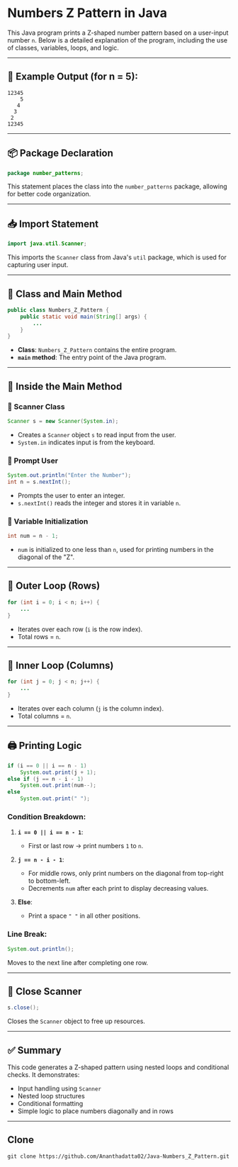 # Numbers Z Pattern in Java

This Java program prints a Z-shaped number pattern based on a user-input number `n`. Below is a detailed explanation of the program, including the use of classes, variables, loops, and logic.

---

## 📌 Example Output (for n = 5):
```
12345
    5
   4 
  3  
 2   
12345
```

---

## 📦 Package Declaration

```java
package number_patterns;
```

This statement places the class into the `number_patterns` package, allowing for better code organization.

---

## 📥 Import Statement

```java
import java.util.Scanner;
```

This imports the `Scanner` class from Java's `util` package, which is used for capturing user input.

---

## 🚀 Class and Main Method

```java
public class Numbers_Z_Pattern {
    public static void main(String[] args) {
        ...
    }
}
```

- **Class**: `Numbers_Z_Pattern` contains the entire program.
- **`main` method**: The entry point of the Java program.

---

## 🧠 Inside the Main Method

### 🔹 Scanner Class

```java
Scanner s = new Scanner(System.in);
```

- Creates a `Scanner` object `s` to read input from the user.
- `System.in` indicates input is from the keyboard.

### 🔹 Prompt User

```java
System.out.println("Enter the Number");
int n = s.nextInt();
```

- Prompts the user to enter an integer.
- `s.nextInt()` reads the integer and stores it in variable `n`.

### 🔹 Variable Initialization

```java
int num = n - 1;
```

- `num` is initialized to one less than `n`, used for printing numbers in the diagonal of the "Z".

---

## 🔁 Outer Loop (Rows)

```java
for (int i = 0; i < n; i++) {
    ...
}
```

- Iterates over each row (`i` is the row index).
- Total rows = `n`.

---

## 🔁 Inner Loop (Columns)

```java
for (int j = 0; j < n; j++) {
    ...
}
```

- Iterates over each column (`j` is the column index).
- Total columns = `n`.

---

## 🖨️ Printing Logic

```java
if (i == 0 || i == n - 1)
    System.out.print(j + 1);
else if (j == n - i - 1)
    System.out.print(num--);
else
    System.out.print(" ");
```

### Condition Breakdown:

1. **`i == 0 || i == n - 1`**:  
   - First or last row → print numbers `1` to `n`.

2. **`j == n - i - 1`**:  
   - For middle rows, only print numbers on the diagonal from top-right to bottom-left.
   - Decrements `num` after each print to display decreasing values.

3. **Else**:  
   - Print a space `" "` in all other positions.

### Line Break:

```java
System.out.println();
```

Moves to the next line after completing one row.

---

## 🧼 Close Scanner

```java
s.close();
```

Closes the `Scanner` object to free up resources.

---

## ✅ Summary

This code generates a Z-shaped pattern using nested loops and conditional checks. It demonstrates:
- Input handling using `Scanner`
- Nested loop structures
- Conditional formatting
- Simple logic to place numbers diagonally and in rows

---
## Clone
```
git clone https://github.com/Ananthadatta02/Java-Numbers_Z_Pattern.git
```
